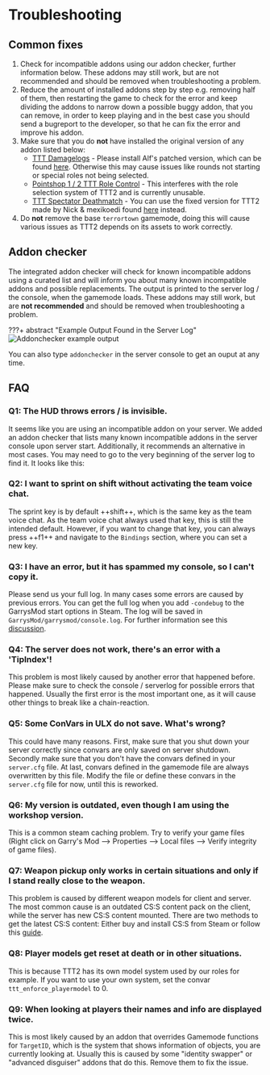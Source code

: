 # Troubleshooting

## Common fixes
1. Check for incompatible addons using our addon checker, further information below. These addons may still work, but are not recommended and should be removed when troubleshooting a problem.
2. Reduce the amount of installed addons step by step e.g. removing half of them, then restarting the game to check for the error and keep dividing the addons to narrow down a possible buggy addon, that you can remove, in order to keep playing and in the best case you should send a bugreport to the developer, so that he can fix the error and improve his addon.
3. Make sure that you do **not** have installed the original version of any addon listed below:
    - [TTT Damagelogs](https://github.com/Tommy228/tttdamagelogs) - Please install Alf's patched version, which can be found [here](https://github.com/Alf21/tttdamagelogs). Otherwise this may cause issues like rounds not starting or special roles not being selected.
    - [Pointshop 1 / 2 TTT Role Control](https://www.gmodstore.com/market/view/ttt-role-control-traitorpass-and-detectivepass-pointshop-1-2) - This interferes with the role selection system of TTT2 and is currently unusable.
    - [TTT Spectator Deathmatch](https://github.com/Tommy228/TTT_Spectator_Deathmatch) - You can use the fixed version for TTT2 made by Nick & mexikoedi found [here](https://steamcommunity.com/sharedfiles/filedetails/?id=1997666028) instead.
4. Do **not** remove the base `terrortown` gamemode, doing this will cause various issues as TTT2 depends on its assets to work correctly.

## Addon checker
The integrated addon checker will check for known incompatible addons using a curated list and will inform you about many known incompatible addons and possible replacements. The output is printed to the server log / the console, when the gamemode loads. These addons may still work, but are **not recommended** and should be removed when troubleshooting a problem.

???+ abstract "Example Output Found in the Server Log"
    ![Addonchecker example output](../assets/images/troubleshooting/addonchecker.png)

You can also type `addonchecker` in the server console to get an ouput at any time.

## FAQ

### Q1: The HUD throws errors / is invisible.
It seems like you are using an incompatible addon on your server. We added an addon checker that lists many known incompatible addons in the server console upon server start. Additionally, it recommends an alternative in most cases. You may need to go to the very beginning of the server log to find it. It looks like this: 

### Q2: I want to sprint on shift without activating the team voice chat.
The sprint key is by default ++shift++, which is the same key as the team voice chat. As the team voice chat always used that key, this is still the intended default. However, if you want to change that key, you can always press ++f1++ and navigate to the `Bindings` section, where you can set a new key.

### Q3: I have an error, but it has spammed my console, so I can't copy it.
Please send us your full log. In many cases some errors are caused by previous errors. You can get the full log when you add `-condebug` to the GarrysMod start options in Steam. The log will be saved in `GarrysMod/garrysmod/console.log`. For further information see this [discussion](https://steamcommunity.com/app/4000/discussions/1/1698293068431221842/).

### Q4: The server does not work, there's an error with a 'TipIndex'!
This problem is most likely caused by another error that happened before. Please make sure to check the console / serverlog for possible errors that happened. Usually the first error is the most important one, as it will cause other things to break like a chain-reaction.

### Q5: Some ConVars in ULX do not save. What's wrong?
This could have many reasons. First, make sure that you shut down your server correctly since convars are only saved on server shutdown. Secondly make sure that you don't have the convars defined in your `server.cfg` file. At last, convars defined in the gamemode file are always overwritten by this file. Modify the file or define these convars in the `server.cfg` file for now, until this is reworked.

### Q6: My version is outdated, even though I am using the workshop version.  
This is a common steam caching problem. Try to verify your game files (Right click on Garry's Mod --> Properties --> Local files --> Verify integrity of game files).

### Q7: Weapon pickup only works in certain situations and only if I stand really close to the weapon.
This problem is caused by different weapon models for client and server. The most common cause is an outdated CS:S content pack on the client, while the server has new CS:S content mounted. There are two methods to get the latest CS:S content: Either buy and install CS:S from Steam or follow this [guide](https://steamcommunity.com/sharedfiles/filedetails/?id=1282064537).

### Q8: Player models get reset at death or in other situations.
This is because TTT2 has its own model system used by our roles for example. If you want to use your own system, set the convar `ttt_enforce_playermodel` to 0.

### Q9: When looking at players their names and info are displayed twice.
This is most likely caused by an addon that overrides Gamemode functions for `TargetID`, which is the system that shows information of objects, you are currently looking at. Usually this is caused by some "identity swapper" or "advanced disguiser" addons that do this. Remove them to fix the issue.
